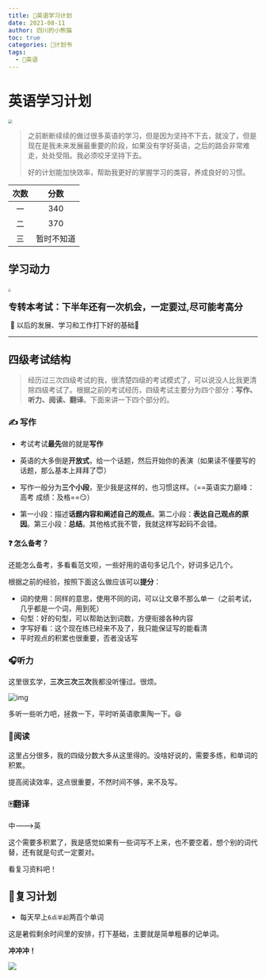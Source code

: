```yaml
---
title: 📔英语学习计划
date: 2021-08-11
author: 四川的小熊猫
toc: true
categories: 📃计划书
tags:
  - 📔英语
---
```




# 英语学习计划

<img src="https://scdxxm.oss-cn-shanghai.aliyuncs.com/img/。1.jpg" style="zoom: 50%;" />

> 之前断断续续的做过很多英语的学习，但是因为坚持不下去，就没了，但是现在是我未来发展最重要的阶段，如果没有学好英语，之后的路会非常难走，处处受阻。我必须咬牙坚持下去。
>
> 好的计划能加快效率，帮助我更好的掌握学习的类容，养成良好的习惯。

| 次数 |    分数    |
| :--: | :--------: |
|  一  |    340     |
|  二  |    370     |
|  三  | 暂时不知道 |





## 学习动力

​                                                     <img src="https://scdxxm.oss-cn-shanghai.aliyuncs.com/img/breath.jpg" style="zoom: 33%;" />                                                                                                                                    





<font size=4>**专转本考试：下半年还有一次机会，一定要过,尽可能考高分**</font>

 ​ :facepunch: 以后的发展、学习和工作打下好的基础:facepunch:

---------------------







## 四级考试结构

>    经历过三次四级考试的我，很清楚四级的考试模式了，可以说没人比我更清除四级考试了。根据之前的考试经历，四级考试主要分为四个部分：**写作、听力、阅读、翻译**。下面来讲一下四个部分的。



### :writing_hand: 写作

- 考试考试**最先**做的就是**写作**

- 英语的大多倒是**开放式**，给一个话题，然后开始你的表演（如果读不懂要写的话题，那么基本上拜拜了😇）

- 写作一般分为**三个小段**，至少我是这样的，也习惯这样。（==英语实力巅峰：高考 成绩：及格==😏）
- 第一小段：描述**话题内容和阐述自己的观点**。第二小段：**表达自己观点的原因**。第三小段：**总结**。其他格式我不管，我就这样写起码不会错。



#### :question: 怎么备考？

  还能怎么备考，多看看范文呗，一些好用的语句多记几个，好词多记几个。

  根据之前的经验，按照下面这么做应该可以**提分**：

- 词的使用：同样的意思，使用不同的词，可以让文章不那么单一（之前考试，几乎都是一个词，用到死）
- 句型：好的句型，可以帮助达到词数，方便衔接各种内容
- 字写好看：这个现在练已经来不及了，我只能保证写的能看清
- 平时观点的积累也很重要，否者没话写



### 🎧听力

  这里很玄学，**三次三次三次**我都没听懂过。很烦。

![img](https://dl4.weshineapp.com/gif/20161014/6458b6c6ee3c8c08343fc695ef71c3ca.gif?f=micro_6Zq+5Y+X")



  多听一些听力吧，拯救一下，平时听英语歌熏陶一下。:laughing:



### :book:阅读

  这里占分很多，我的四级分数大多从这里得的。没啥好说的，需要多练，和单词的积累。

  提高阅读效率，这点很重要，不然时间不够，来不及写。



### 🀄翻译

中——–>英

这个需要多积累了，我是感觉如果有一些词写不上来，也不要空着，想个别的词代替，还有就是句式一定要对。

看复习资料吧！



## 📄复习计划



- 每天早上`6点半起`两百个单词

这是暑假剩余时间里的安排，打下基础，主要就是简单粗暴的记单词。

**冲冲冲！**

![](https://scdxxm.oss-cn-shanghai.aliyuncs.com/img/2号機　バイク　アスカ.jpg)











